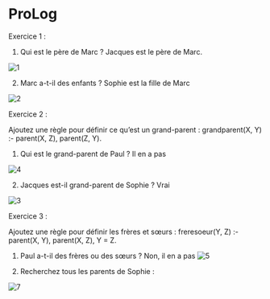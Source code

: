 # ProLog

Exercice 1 :

1. Qui est le père de Marc ? Jacques est le père de Marc.
   
![1](https://github.com/user-attachments/assets/bc8899b4-6242-45bb-83bc-ed6bec8e1038)

2.	Marc a-t-il des enfants ? Sophie est la fille de Marc

![2](https://github.com/user-attachments/assets/9d0dc616-9512-482b-b9de-eeaaa0ef8392)

Exercice 2 : 

Ajoutez une règle pour définir ce qu’est un grand-parent :
grandparent(X, Y) :- parent(X, Z), parent(Z, Y).

1.	Qui est le grand-parent de Paul ? Il en a pas 

![4](https://github.com/user-attachments/assets/cd10957e-3479-4f12-900e-aebb7eaf776c)

2.	Jacques est-il grand-parent de Sophie ? Vrai
   
![3](https://github.com/user-attachments/assets/dee88cb3-dbec-486c-a05a-983a8af451e8)

Exercice 3 : 

Ajoutez une règle pour définir les frères et sœurs :
freresoeur(Y, Z) :- parent(X, Y), parent(X, Z), Y \= Z.

1.	Paul a-t-il des frères ou des sœurs ? Non, il en a pas
   ![5](https://github.com/user-attachments/assets/dda1ec24-33d9-4b3f-8b22-2541147ed47d)
  	
2.	Recherchez tous les parents de Sophie :

   ![7](https://github.com/user-attachments/assets/15734c7a-863e-43b2-8e68-1a50f863a271)
